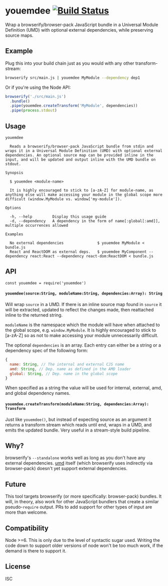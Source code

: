 # youemdee [![Build Status](https://travis-ci.org/CMTegner/youemdee.svg?branch=master)](https://travis-ci.org/CMTegner/youemdee)

Wrap a browserify/browser-pack JavaScript bundle in a Universal Module Definition (UMD) with optional external dependencies, while preserving source maps.

## Example

Plug this into your build chain just as you would with any other transform-stream:

```bash
browserify src/main.js | youemdee MyModule --dependency dep1
```

Or if you're using the Node API:

```js
browserify('./src/main.js')
  .bundle()
  .pipe(youemdee.createTransform('MyModule', dependencies))
  .pipe(process.stdout)
```

## Usage

```
youemdee

  Reads a browserify/browser-pack JavaScript bundle from stdin and wraps it in a Universal Module Definition (UMD) with optional external dependencies. An optional source map can be provided inline in the input, and will be updated and output inline with the UMD bundle on stdout.

Synopsis

  $ youemdee <module-name>

  It is highly encouraged to stick to [a-zA-Z] for module-name, as anything else will make accessing your module in the global scope more difficult (window.MyModule vs. window['my-module']).

Options

  -h, --help         Display this usage guide
  -d, --dependency   A dependency in the form of name[:global[:amd]], multiple occurrences allowed

Examples

  No external dependencies               $ youemdee MyModule < bundle.js
  React and ReactDOM as external deps.   $ youemdee MyComponent --dependency react:React --dependency react-dom:ReactDOM < bundle.js
```

## API

```
const youemdee = require('youemdee')
```

#### `youemdee(source:String, moduleName:String, dependencies:Array): String`

Will wrap `source` in a UMD. If there is an inline source map found in `source` it will be extracted, updated to reflect the changes made, then reattached inline to the returned string.

`moduleName` is the namespace which the module will have when attached to the global scope, e.g. `window.MyModule`. It is highly encouraged to stick to [a-zA-Z] so as not to make accessing your module unnecessarily difficult.

The optional `dependencies` is an array. Each entry can either be a string or a dependency spec of the following form:

```js
{
  name: String, // The internal and external CJS name
  amd: String, // Dep. name as defined in the AMD loader
  global: String, // Dep. name in the global scope
}
```

When specified as a string the value will be used for internal, external, amd, and global dependency names.

#### `youemdee.createTransform(moduleName:String, dependencies:Array): Transform`

Just like `youemdee()`, but instead of expecting source as an argument it returns a transform stream which reads until end, wraps in a UMD, and emits the updated bundle. Very useful in a stream-style build pipeline.

## Why?

browserify's `--standalone` works well as long as you don't have any external dependencies. [umd](https://www.npmjs.com/package/umd) itself (which browserify uses indirectly via browser-pack) doesn't yet support external dependencies.

## Future
This tool targets browserify (or more specifically: browser-pack) bundles. It will, in theory, also work for other JavaScript bundlers that create a similar pseudo-`require` output. PRs to add support for other types of input are more than welcome.

## Compatibility
Node >=6. This is only due to the level of syntactic sugar used. Writing the code down to support older versions of node won't be too much work, if the demand is there to support it.

## License

ISC
